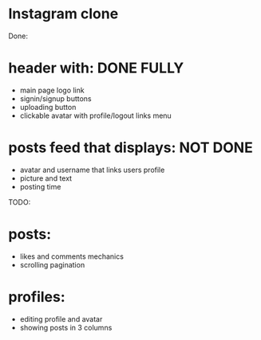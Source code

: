 # Instagram clone

Done:

# header with:   DONE FULLY

* main page logo link
* signin/signup buttons
* uploading button
* clickable avatar with profile/logout links menu


# posts feed that displays:   NOT DONE

* avatar and username that links users profile
* picture and text
* posting time

TODO:

# posts:

* likes and comments mechanics
* scrolling pagination


# profiles:

* editing profile and avatar
* showing posts in 3 columns
